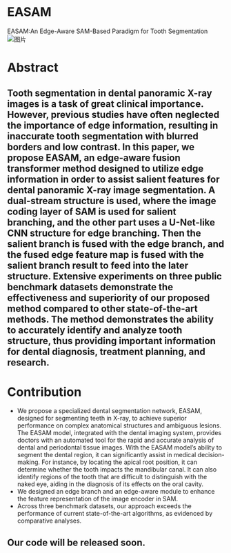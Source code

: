 # EASAM
EASAM:An Edge-Aware SAM-Based Paradigm for Tooth Segmentation 
![图片](https://github.com/user-attachments/assets/263c131d-b80b-4400-94a8-6400433595bf)

# Abstract
## Tooth segmentation in dental panoramic X-ray images is a task of great clinical importance. However, previous studies have often neglected the importance of edge information, resulting in inaccurate tooth segmentation with blurred borders and low contrast. In this paper, we propose EASAM, an edge-aware fusion transformer method designed to utilize edge information in order to assist salient features for dental panoramic X-ray image segmentation. A dual-stream structure is used, where the image coding layer of SAM is used for salient branching, and the other part uses a U-Net-like CNN structure for edge branching. Then the salient branch is fused with the edge branch, and the fused edge feature map is fused with the salient branch result to feed into the later structure. Extensive experiments on three public benchmark datasets demonstrate the effectiveness and superiority of our proposed method compared to other state-of-the-art methods. The method demonstrates the ability to accurately identify and analyze tooth structure, thus providing important information for dental diagnosis, treatment planning, and research.
# Contribution
- We propose a specialized dental segmentation network, EASAM, designed for segmenting teeth in X-ray, to achieve superior performance on complex anatomical structures and ambiguous lesions. The EASAM model, integrated with the dental imaging system, provides doctors with an automated tool for the rapid and accurate analysis of dental and periodontal tissue images. With the EASAM model’s ability to segment the dental region, it can significantly assist in medical decision-making. For instance, by locating the apical root position, it can determine whether the tooth impacts the mandibular canal. It can also identify regions of the tooth that are difficult to distinguish with the naked eye, aiding in the diagnosis of its effects on the oral cavity.
- We designed an edge branch and an edge-aware module to enhance the feature representation of the image encoder in SAM.
- Across three benchmark datasets, our approach exceeds the performance of current state-of-the-art algorithms, as evidenced by comparative analyses.
## Our code will be released soon.
